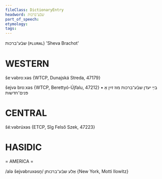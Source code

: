 ```yaml
---
fileClass: DictionaryEntry
headword: שבֿע־ברכות
part_of_speech: 
etymology: 
tags: 
---
```

שבֿע־ברכות
(ᴘʟᴜʀᴀʟ)
'Sheva Brachot'


WESTERN
========

šeˑvəbroːxəs {WTCP, Dunajská Streda, 47179}

šejvə broːxəs {WTCP, Berettyó-Újfalu, 47212}
	•	בײַ יעדן שבֿע־ברכות מוז זײַן אַ פּנים־חדשות 

CENTRAL
========

šéːvəbrúxəs {ETCP, Sîg Felső Szek, 47223}

HASIDIC
=======
= AMERICA = 

/alə šejvəbruxəsn̩/ אַלע שבֿע־ברכותן {New York, Motti Ilowitz}